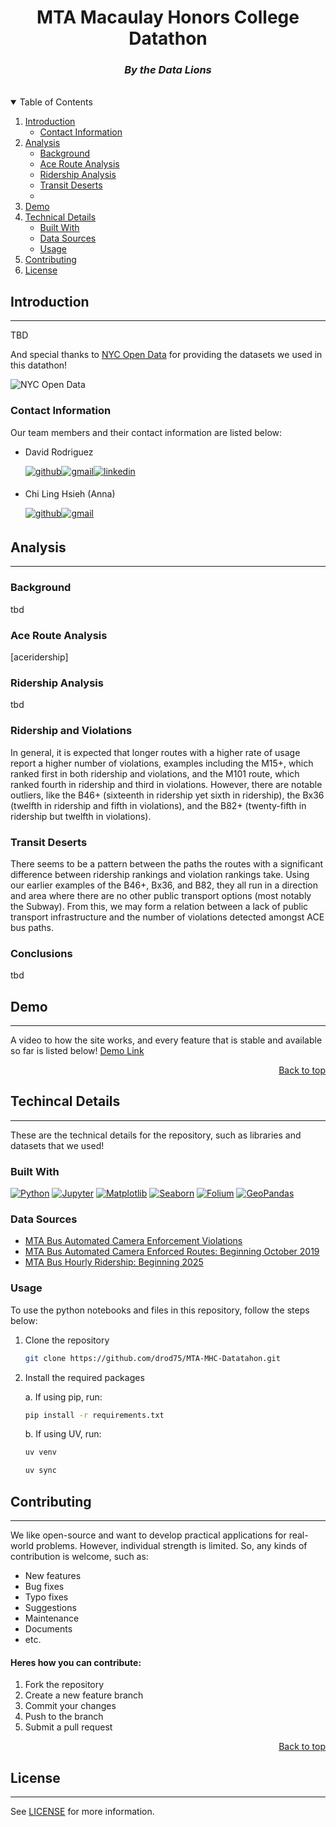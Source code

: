 <a name="readme-top"></a>

<div align="center">
  <h1>MTA Macaulay Honors College Datathon</h1>
  <h3><i>By the Data Lions</i></h3>
</div> <br>

<details open>
<summary>Table of Contents</summary>
<ol>
    <li>
        <a href="#introduction">Introduction</a>
        <ul>
            <li><a href="#contact-information">Contact Information</a></li>
        </ul>
    </li>
    <li><a href="#analysis">Analysis</a>
        <ul>
            <li><a href="#background">Background</a></li>
            <li><a href="#ace-route-analysis">Ace Route Analysis</a></li>
            <li><a href="#ridership-analysis">Ridership Analysis</a></li>
            <li><a href="#transit-deserts">Transit Deserts</a></li>
            <li href="#conclusions"><a></a></li>
        </ul>
    </li>
    <li><a href="#demo">Demo</a></li>
    <li><a href="#techincal-details">Technical Details</a>
        <ul>
            <li><a href="#built-with">Built With</a></li>
            <li><a href="#data-sources">Data Sources</a></li>
            <li><a href="#usage">Usage</a></li>
        </ul>
    </li>
    <li><a href="#contributing">Contributing</a></li>
    <li><a href="#license">License</a></li>
</ol>
</details>

## Introduction
----
TBD

And special thanks to [NYC Open Data][NYC Open Data-url] for providing the datasets we used in this datathon! 

![NYC Open Data][NYC Open Data]

### Contact Information
Our team members and their contact information are listed below:

- David Rodriguez 

    <a href="https://github.com/drod75" target="_blank"><img src="https://img.shields.io/badge/github-%2300acee.svg?color=181717&style=for-the-badge&logo=github&logoColor=white" alt="github" style="margin-bottom: 5px;" /></a><a href="mailto:dr507498@gmail.com" target="_blank"><img src="https://img.shields.io/badge/gmail-%2300acee.svg?color=EA4335&style=for-the-badge&logo=gmail&logoColor=white" alt="gmail" style="margin-bottom: 5px;" /></a><a href="https://www.linkedin.com/in/david-rodriguez-nyc/" target="_blank"><img src="https://img.shields.io/badge/linkedin-%2300acee.svg?color=0A66C2&style=for-the-badge&logo=linkedin&logoColor=white" alt="linkedin" style="margin-bottom: 5px;" /></a>

- Chi Ling Hsieh (Anna) 

    <a href="https://github.com/anna-hsh" target="_blank"><img src="https://img.shields.io/badge/github-%2300acee.svg?color=181717&style=for-the-badge&logo=github&logoColor=white" alt="github" style="margin-bottom: 5px;" /></a><a href="mailto:annaclhsieh@gmail.com" target="_blank"><img src="https://img.shields.io/badge/gmail-%2300acee.svg?color=EA4335&style=for-the-badge&logo=gmail&logoColor=white" alt="gmail" style="margin-bottom: 5px;" /></a>
 
## Analysis
----
### Background
tbd

### Ace Route Analysis
[aceridership] 

### Ridership Analysis
tbd

### Ridership and Violations
In general, it is expected that longer routes with a higher rate of usage report a higher number of violations, examples including the M15+, which ranked first in both ridership and violations, and the M101 route, which ranked fourth in ridership and third in violations. However, there are notable outliers, like the B46+ (sixteenth in ridership yet sixth in ridership), the Bx36 (twelfth in ridership and fifth in violations), and the B82+ (twenty-fifth in ridership but twelfth in violations).

### Transit Deserts
There seems to be a pattern between the paths the routes with a significant difference between ridership rankings and violation rankings take. Using our earlier examples of the B46+, Bx36, and B82, they all run in a direction and area where there are no other public transport options (most notably the Subway). From this, we may form a relation between a lack of public transport infrastructure and the number of violations detected amongst ACE bus paths.  


### Conclusions
tbd

## Demo
----
A video to how the site works, and every feature that is stable and available so far is listed below!
[Demo Link](public/demo.mp4)

<p align="right"><a href="#readme-top">Back to top</a></p>

## Techincal Details
----
These are the technical details for the repository, such as libraries and datasets that we used!

### Built With
[![Python][Python]][Python-url]
[![Jupyter][Jupyter]][Jupyter-url]
[![Matplotlib][Matplotlib]][Matplotlib-url]
[![Seaborn][Seaborn]][Seaborn-url]
[![Folium][Folium]][Folium-url]
[![GeoPandas][GeoPandas]][GeoPandas-url]

### Data Sources
- [MTA Bus Automated Camera Enforcement Violations](https://data.ny.gov/Transportation/MTA-Bus-Automated-Camera-Enforcement-Violations-Be/kh8p-hcbm/about_data)
- [MTA Bus Automated Camera Enforced Routes: Beginning October 2019](https://data.ny.gov/Transportation/MTA-Bus-Automated-Camera-Enforced-Routes-Beginning/ki2b-sg5y/about_data) 
- [MTA Bus Hourly Ridership: Beginning 2025](https://data.ny.gov/Transportation/MTA-Bus-Hourly-Ridership-Beginning-2025/gxb3-akrn/about_data)


### Usage
To use the python notebooks and files in this repository, follow the steps below:

1. Clone the repository
   ```sh
   git clone https://github.com/drod75/MTA-MHC-Datatahon.git
    ```
2. Install the required packages

    a. If using pip, run:
    ```sh
    pip install -r requirements.txt
    ```
    b. If using UV, run:
    ```sh
    uv venv
    ```
    ```sh
    uv sync
    ```


## Contributing
----
We like open-source and want to develop practical applications for real-world problems. However, individual strength is limited. So, any kinds of contribution is welcome, such as:
- New features
- Bug fixes
- Typo fixes
- Suggestions
- Maintenance
- Documents
- etc.

#### Heres how you can contribute:
1. Fork the repository
2. Create a new feature branch
3. Commit your changes 
4. Push to the branch 
5. Submit a pull request

<p align="right"><a href="#readme-top">Back to top</a></p>


## License
----
See [LICENSE](https://github.com/drod75/MTA-MHC-Datatahon/blob/main/LICENSE) for more information.

[Python]: https://img.shields.io/badge/python-FFDE57?style=for-the-badge&logo=python&logoColor=4584B6
[Python-url]: https://www.python.org/

[Matplotlib]: https://img.shields.io/badge/matplotlib-FF5733?style=for-the-badge&logo=matplotlib&logoColor=white
[Matplotlib-url]: https://matplotlib.org/

[Seaborn]: https://img.shields.io/badge/seaborn-4A73B8?style=for-the-badge&logo=seaborn&logoColor=white
[Seaborn-url]: https://seaborn.pydata.org/

[Folium]: https://img.shields.io/badge/folium-4A73B8?style=for-the-badge&logo=python&logoColor=white
[Folium-url]: https://python-visualization.github.io/folium/

[GeoPandas]: https://img.shields.io/badge/GeoPandas-4A73B8?style=for-the-badge&logo=python&logoColor=white
[GeoPandas-url]: https://geopandas.org/

[Jupyter]: https://img.shields.io/badge/jupyter-F37626?style=for-the-badge&logo=jupyter&logoColor=white
[Jupyter-url]: https://jupyter.org/

[NYC Open Data]: https://img.shields.io/badge/NYC_Open_Data-008000?style=for-the-badge&logo=nyc&logoColor=white
[NYC Open Data-url]: https://opendata.cityofnewyork.us/
